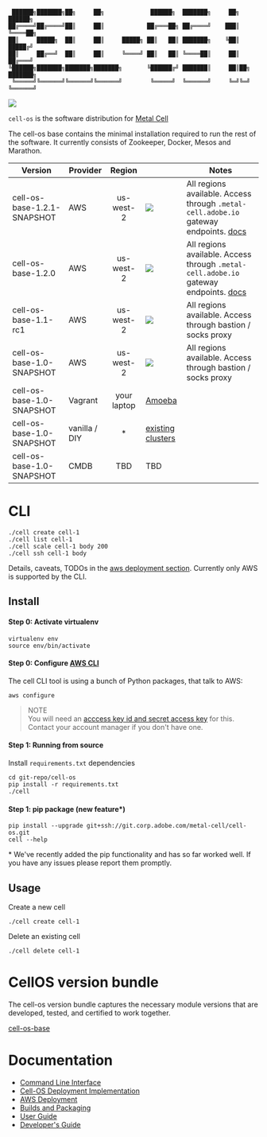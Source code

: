 ```
 ██████╗███████╗██╗     ██╗             ██████╗  ███████╗     ██╗    ██████╗ 
██╔════╝██╔════╝██║     ██║            ██╔═══██╗ ██╔════╝    ███║    ╚════██╗
██║     █████╗  ██║     ██║     █████╗ ██║   ██║ ███████╗    ╚██║     █████╔╝
██║     ██╔══╝  ██║     ██║     ╚════╝ ██║   ██║ ╚════██║     ██║    ██╔═══╝ 
╚██████╗███████╗███████╗███████╗       ╚██████╔╝ ███████║     ██║██╗ ███████╗
 ╚═════╝╚══════╝╚══════╝╚══════╝        ╚═════╝  ╚══════╝     ╚═╝╚═╝ ╚══════╝
```

![](https://git.corp.adobe.com/metal-cell/scrub/raw/master/cell-os-demo.gif)

`cell-os` is the software distribution for [Metal Cell](https://git.corp.adobe.com/metal-cell/metal-cell)

The cell-os base contains the minimal installation required to run the rest of the software.
It currently consists of Zookeeper, Docker, Mesos and Marathon.

| Version              | Provider      | Region        |       | Notes |
| -------------------- | ------------- |:-------------:| ----- | ----- |
| cell-os-base-1.2.1-SNAPSHOT | AWS           | us-west-2     | [![](https://s3.amazonaws.com/cloudformation-examples/cloudformation-launch-stack.png)](https://console.aws.amazon.com/cloudformation/home?region=us-west-2#/stacks/new?stackName=cell-os-us-west-2&templateURL=https://s3.amazonaws.com/saasbase-repo/cell-os/deploy/aws/elastic-cell-1.2.1-SNAPSHOT.json) | All regions available. Access through `.metal-cell.adobe.io` gateway endpoints. [docs](docs/aws-button.md)|
| cell-os-base-1.2.0 | AWS           | us-west-2     | [![](https://s3.amazonaws.com/cloudformation-examples/cloudformation-launch-stack.png)](https://console.aws.amazon.com/cloudformation/home?region=us-west-2#/stacks/new?stackName=cell-os-us-west-2&templateURL=https://s3.amazonaws.com/saasbase-repo/cell-os/deploy/aws/elastic-cell-1.2.0.json) | All regions available. Access through `.metal-cell.adobe.io` gateway endpoints. [docs](docs/aws-button.md)|
| cell-os-base-1.1-rc1 | AWS           | us-west-2     | [![](https://s3.amazonaws.com/cloudformation-examples/cloudformation-launch-stack.png)](https://console.aws.amazon.com/cloudformation/home?region=us-west-2#/stacks/new?stackName=cell-os-us-west-2&templateURL=https://s3.amazonaws.com/saasbase-repo/cell-os/deploy/aws/elastic-cell-1.1-rc1.json) | All regions available. Access through bastion / socks proxy|
| cell-os-base-1.0-SNAPSHOT | AWS           | us-west-2     | [![](https://s3.amazonaws.com/cloudformation-examples/cloudformation-launch-stack.png)](https://console.aws.amazon.com/cloudformation/home?region=us-west-2#/stacks/new?stackName=cell-os-us-west-2&templateURL=https://s3.amazonaws.com/saasbase-repo/cell-os/deploy/aws/elastic-cell-1.0-SNAPSHOT.json) | All regions available. Access through bastion / socks proxy|
| cell-os-base-1.0-SNAPSHOT | Vagrant       | your laptop   | [Amoeba](https://git.corp.adobe.com/metal-cell/amoeba) ||
| cell-os-base-1.0-SNAPSHOT | vanilla / DIY | *             | [existing clusters](https://git.corp.adobe.com/metal-cell/clusters)    ||
| cell-os-base-1.0-SNAPSHOT | CMDB          | TBD           | TBD ||


# CLI

    ./cell create cell-1
    ./cell list cell-1
    ./cell scale cell-1 body 200
    ./cell ssh cell-1 body

Details, caveats, TODOs in the [aws deployment section](deploy/aws/README.md).
Currently only AWS is supported by the CLI.


## Install

#### **Step 0**: Activate virtualenv

    virtualenv env
    source env/bin/activate

#### **Step 0**: Configure [AWS CLI](http://aws.amazon.com/cli/)
The cell CLI tool is using a bunch of Python packages, that talk to AWS:

    aws configure

> NOTE  
You will need an [acccess key id and secret access key](http://docs.aws.amazon.com/AWSSimpleQueueService/latest/SQSGettingStartedGuide/AWSCredentials.html) for this. 
Contact your account manager if you don't have one.

#### **Step 1**: Running from source

Install `requirements.txt` dependencies

    cd git-repo/cell-os
    pip install -r requirements.txt
    ./cell

#### **Step 1**: pip package (new feature*)

    pip install --upgrade git+ssh://git.corp.adobe.com/metal-cell/cell-os.git
    cell --help

 \* We've recently added the pip functionality and has so far worked well. If you have any issues
please report them promptly. 


## Usage

Create a new cell
    
    ./cell create cell-1

Delete an existing cell

    ./cell delete cell-1

# CellOS version bundle

The cell-os version bundle captures the necessary module versions that are developed,
tested, and certified to work together.

[cell-os-base](cell-os-base.yaml)

# Documentation

* [Command Line Interface](docs/cli.md)
* [Cell-OS Deployment Implementation](docs/deployment-implementation.md)
* [AWS Deployment](docs/deployment-aws.md)
* [Builds and Packaging](docs/packaging.md)
* [User Guide](docs/userguide.md)
* [Developer's Guide](docs/development.md)
